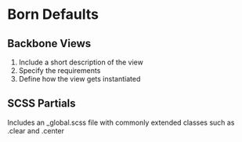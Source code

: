 # Born Defaults

## Backbone Views

1. Include a short description of the view  
2. Specify the requirements  
3. Define how the view gets instantiated

## SCSS Partials

Includes an  _global.scss file with commonly extended classes such as .clear and .center
